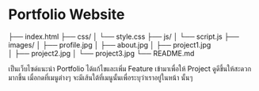 # Portfolio Website
├── index.html 
├── css/
│ └── style.css 
├── js/
│ └── script.js 
├── images/
│ ├── profile.jpg 
│ ├── about.jpg 
│ ├── project1.jpg  
│ ├── project2.jpg 
│ └── project3.jpg 
└── README.md

เป็นเว็บไซด์แนะนำ Portfolio ได้แก้ไขและเพิ่ม Feature เข้ามาเพื่อให้ Project ดูดีขึ้นให้สะดวกมากขึ้น เมื่อกดที่เมนูต่างๆ จะมีเส้นใต้ที่เมนูนั้นเพื่อระบุว่าเราอยู่ในหน้า นั้นๆ 
